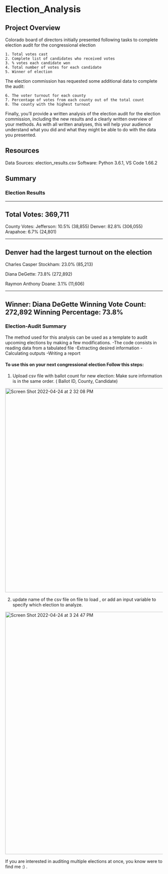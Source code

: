 # Election_Analysis

## Project Overview
Colorado board of directors initially  presented following  tasks to complete election audit for the congressional election

    1. Total votes cast
    2. Complete list of candidates who received votes    
    3. % votes each candidate won 
    4. Total number of votes for each candidate
    5. Winner of election
  
The election commission has requested some additional data to complete the audit:

    6. The voter turnout for each county
    7. Percentage of votes from each county out of the total count
    8. The county with the highest turnout

Finally, you’ll provide a written analysis of the election audit for the election commission, including the new results and a clearly written overview of your methods. As with all written analyses, this will help your audience understand what you did and what they might be able to do with the data you presented.

  
 ## Resources
 Data Sources: election_results.csv
 Software: Python 3.6.1, VS Code 1.66.2
 
 ## Summary

 ### Election Results

------------------------------------------------
Total Votes: 369,711
------------------------------------------------

County Votes:
Jefferson: 10.5% (38,855)
Denver: 82.8% (306,055)
Arapahoe: 6.7% (24,801)

------------------------------------------------
Denver had the largest turnout on the election
------------------------------------------------

Charles Casper Stockham: 23.0% (85,213)

Diana DeGette: 73.8% (272,892)

Raymon Anthony Doane: 3.1% (11,606)

------------------------------------------------
Winner: Diana DeGette
Winning Vote Count: 272,892
Winning Percentage: 73.8%
------------------------------------------------
 
### Election-Audit Summary 

The method used for this analysis can be used as a template to audit upcoming elections by making a few modifications. 
-The code consists in reading data from a tabulated file
-Extracting desired information
-Calculating outputs 
-Writing a report

#### To use this on your next congressional election Follow this steps: 

1. Upload csv file with ballot count for new election: Make sure information is in the same order. ( Ballot ID, County, Candidate)

<img width="652" alt="Screen Shot 2022-04-24 at 2 32 08 PM" src="https://user-images.githubusercontent.com/102937320/164997536-689f89c3-369a-4196-b092-4188cf318250.png">

2. update name of the csv file  on file to load , or add an input variable to specify which election to analyze. 

<img width="774" alt="Screen Shot 2022-04-24 at 3 24 47 PM" src="https://user-images.githubusercontent.com/102937320/164999258-1dda97a9-4160-4bc3-93e7-8cfa24be13b0.png">

If you are interested in auditing multiple elections at once, you know were to find me :) . 

